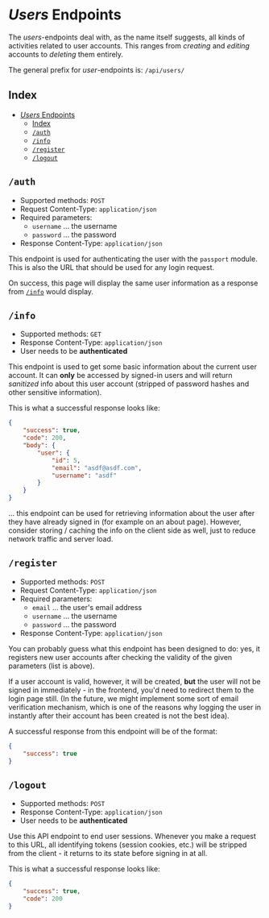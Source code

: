 # _Users_ Endpoints

The _users_-endpoints deal with, as the name itself suggests, all kinds of activities related to user accounts. This ranges from _creating_ and _editing_ accounts to _deleting_ them entirely.

The general prefix for _user_-endpoints is: `/api/users/`

## Index

- [_Users_ Endpoints](#users-endpoints)
  - [Index](#index)
  - [`/auth`](#auth)
  - [`/info`](#info)
  - [`/register`](#register)
  - [`/logout`](#logout)

## `/auth`

* Supported methods: `POST`
* Request Content-Type: `application/json`
* Required parameters:
  * `username` ... the username
  * `password` ... the password
* Response Content-Type: `application/json`

This endpoint is used for authenticating the user with the `passport` module. This is also the URL that should be used for any login request.

On success, this page will display the same user information as a response from [`/info`](#info) would display.

## `/info`

* Supported methods: `GET`
* Response Content-Type: `application/json`
* User needs to be **authenticated**

This endpoint is used to get some basic information about the current user account. It can **only** be accessed by signed-in users and will return _sanitized_ info about this user account (stripped of password hashes and other sensitive information).

This is what a successful response looks like:

```json
{
    "success": true,
    "code": 200,
    "body": {
        "user": {
            "id": 5,
            "email": "asdf@asdf.com",
            "username": "asdf"
        }
    }
}
```

... this endpoint can be used for retrieving information about the user after they have already signed in (for example on an about page). However, consider storing / caching the info on the client side as well, just to reduce network traffic and server load.

## `/register`

* Supported methods: `POST`
* Request Content-Type: `application/json`
* Required parameters:
  * `email` ... the user's email address
  * `username` ... the username
  * `password` ... the password
* Response Content-Type: `application/json`

You can probably guess what this endpoint has been designed to do: yes, it registers new user accounts after checking the validity of the given parameters (list is above).

If a user account is valid, however, it will be created, **but** the user will not be signed in immediately - in the frontend, you'd need to redirect them to the login page still. (In the future, we might implement some sort of email verification mechanism, which is one of the reasons why logging the user in instantly after their account has been created is not the best idea).

A successful response from this endpoint will be of the format:

```json
{
    "success": true
}
```

## `/logout`

* Supported methods: `POST`
* Response Content-Type: `application/json`
* User needs to be **authenticated**

Use this API endpoint to end user sessions. Whenever you make a request to this URL, all identifying tokens (session cookies, etc.) will be stripped from the client - it returns to its state before signing in at all.

This is what a successful response looks like:

```json
{
    "success": true,
    "code": 200
}
```
